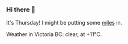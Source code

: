 ### Hi there :wave:

It's Thursday! I might be putting some [miles](https://www.strava.com/athletes/889963) in.

Weather in Victoria BC: clear, at +11°C.
